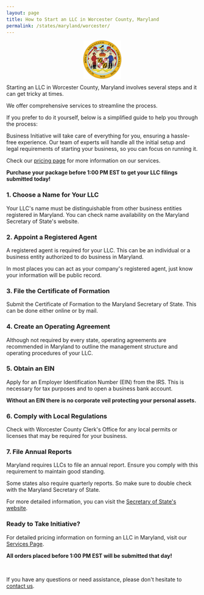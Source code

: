 ```yaml
---
layout: page
title: How to Start an LLC in Worcester County, Maryland
permalink: /states/maryland/worcester/
---
```


<a href="{{ site.data.resources.state_sos_websites.maryland }}" target="_blank">
    <img src="/images/state-seals/maryland-seal.png" alt="Maryland State Seal" style="display: block; margin: 10px auto; width: 100px;">
</a>

<p>Starting an LLC in Worcester County, Maryland involves several steps and it can get tricky at times.</p>

<p>We offer comprehensive services to streamline the process.</p>

<p>If you prefer to do it yourself, below is a simplified guide to help you through the process:</p>

<p>Business Initiative will take care of everything for you, ensuring a hassle-free experience. Our team of experts will handle all the initial setup and legal requirements of starting your business, so you can focus on running it.</p>

<p>Check our <a href="/services/">pricing page</a> for more information on our services.</p>
<p><b>Purchase your package before 1:00 PM EST to get your LLC filings submitted today!</b></p>

<h3>1. Choose a Name for Your LLC</h3>
<p>Your LLC's name must be distinguishable from other business entities registered in Maryland. You can check name availability on the Maryland Secretary of State's website.</p>

<h3>2. Appoint a Registered Agent</h3>
<p>A registered agent is required for your LLC. This can be an individual or a business entity authorized to do business in Maryland.</p>

<p>In most places you can act as your company's registered agent, just know your information will be public record.<p>

<h3>3. File the Certificate of Formation</h3>
<p>Submit the Certificate of Formation to the Maryland Secretary of State. This can be done either online or by mail.</p>

<h3>4. Create an Operating Agreement</h3>
<p>Although not required by every state, operating agreements are recommended in Maryland to outline the management structure and operating procedures of your LLC.</p>

<h3>5. Obtain an EIN</h3>
<p>Apply for an Employer Identification Number (EIN) from the IRS. This is necessary for tax purposes and to open a business bank account.</p>

<p><b>Without an EIN there is no corporate veil protecting your personal assets.</b></p>

<h3>6. Comply with Local Regulations</h3>
<p>Check with Worcester County Clerk's Office for any local permits or licenses that may be required for your business.</p>

<h3>7. File Annual Reports</h3>
<p>Maryland requires LLCs to file an annual report. Ensure you comply with this requirement to maintain good standing.</p>

<p>Some states also require quarterly reports. So make sure to double check with the Maryland Secretary of State.</p>

<p>For more detailed information, you can visit the <a href="{{ site.data.resources.state_sos_websites.maryland }}" target="_blank">Secretary of State's website</a>.</p>

<h3>Ready to Take Initiative?</h3>
<p>For detailed pricing information on forming an LLC in Maryland, visit our <a href="/services/">Services Page</a>.</p>
<p><b>All orders placed before 1:00 PM EST will be submitted that day!</b></p>
<br>
<p>If you have any questions or need assistance, please don't hesitate to <a href="https://www.businessinitiative.org/contact/" target="_blank">contact us</a>.</p>

